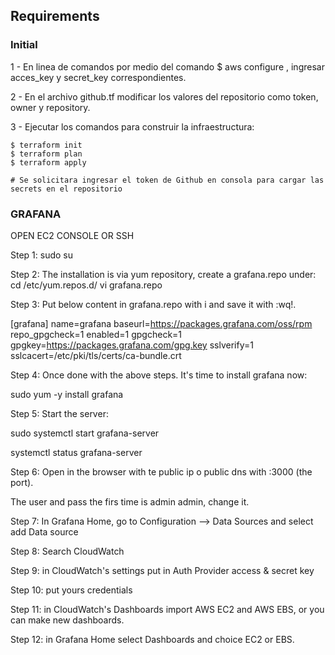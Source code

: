 ## Requirements

### Initial

1 - En linea de comandos por medio del comando  $ aws configure , ingresar acces_key y secret_key correspondientes.

2 - En el archivo github.tf modificar los valores del repositorio como token, owner y repository.

3 - Ejecutar los comandos para construir la infraestructura:

    $ terraform init 
    $ terraform plan 
    $ terraform apply
    
    # Se solicitara ingresar el token de Github en consola para cargar las secrets en el repositorio

### GRAFANA
OPEN EC2 CONSOLE OR SSH 

Step 1: sudo su  

Step 2: The installation is via yum repository, create a grafana.repo under:
cd /etc/yum.repos.d/
vi grafana.repo  

Step 3: Put below content in grafana.repo with i and save it with :wq!.

[grafana]
name=grafana
baseurl=https://packages.grafana.com/oss/rpm
repo_gpgcheck=1
enabled=1
gpgcheck=1
gpgkey=https://packages.grafana.com/gpg.key
sslverify=1
sslcacert=/etc/pki/tls/certs/ca-bundle.crt 

Step 4: Once done with the above steps. It's time to install grafana now:

sudo yum -y install grafana  

Step 5: Start the server:

sudo systemctl start grafana-server

systemctl status grafana-server 

Step 6: Open in the browser with te public ip o public dns with :3000 (the port).

The user and pass the firs time is admin admin, change it. 

Step 7: In Grafana Home, go to Configuration --> Data Sources and select add Data source

Step 8: Search CloudWatch

Step 9: in CloudWatch's settings put in Auth Provider access & secret key

Step 10: put yours credentials

Step 11: in CloudWatch's Dashboards import AWS EC2 and AWS EBS, or you can make new dashboards.

Step 12: in Grafana Home select Dashboards and choice EC2 or EBS.
